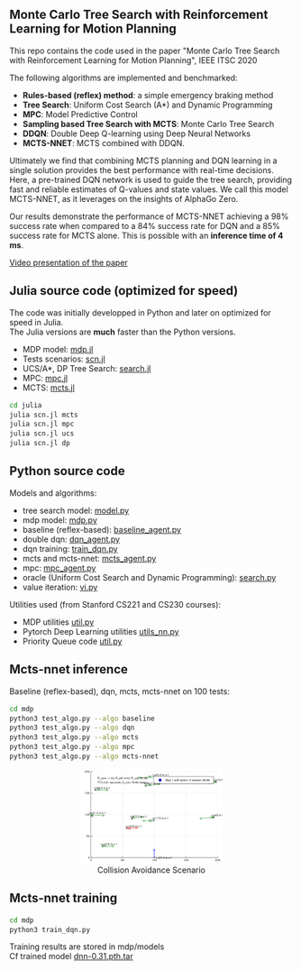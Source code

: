 ## Monte Carlo Tree Search with Reinforcement Learning for Motion Planning

This repo contains the code used in the paper "Monte Carlo Tree Search with Reinforcement Learning for Motion Planning", IEEE ITSC 2020    

The following algorithms are implemented and benchmarked:
- **Rules-based (reflex) method**: a simple emergency braking method
- **Tree Search**: Uniform Cost Search (A*) and Dynamic Programming
- **MPC**: Model Predictive Control
- **Sampling based Tree Search with MCTS**: Monte Carlo Tree Search
- **DDQN**: Double Deep Q-learning using Deep Neural Networks
- **MCTS-NNET**: MCTS combined with DDQN. 


Ultimately we find that combining MCTS planning and DQN learning in a single solution provides the best performance with real-time decisions. Here, a pre-trained DQN network is used to guide the tree search, providing fast and reliable estimates of Q-values and state values. We call this model MCTS-NNET, as it leverages on the insights of AlphaGo Zero.  

Our results demonstrate the performance of MCTS-NNET achieving a 98% success rate when compared to a 84% success rate for DQN and a 85% success rate for MCTS alone. This is possible with an **inference time of 4 ms**.  

[Video presentation of the paper](https://www.youtube.com/watch?v=20UUtxbIPrE) 

## Julia source code (optimized for speed)  
The code was initially developped in Python and later on optimized for speed in Julia.  
The Julia versions are **much** faster than the Python versions.
* MDP model: [mdp.jl](https://github.com/PhilippeW83440/mcts-nnet/blob/master/julia/mdp.jl)
* Tests scenarios: [scn.jl](https://github.com/PhilippeW83440/mcts-nnet/blob/master/julia/scn.jl)
* UCS/A*, DP Tree Search: [search.jl](https://github.com/PhilippeW83440/mcts-nnet/blob/master/julia/search.jl)
* MPC: [mpc.jl](https://github.com/PhilippeW83440/mcts-nnet/blob/master/julia/mpc.jl)
* MCTS: [mcts.jl](https://github.com/PhilippeW83440/mcts-nnet/blob/master/julia/mcts.jl)

```bash
cd julia
julia scn.jl mcts
julia scn.jl mpc
julia scn.jl ucs
julia scn.jl dp
```


## Python source code  

Models and algorithms:  
* tree search model: [model.py](https://github.com/PhilippeW83440/mcts-nnet/blob/master/search/model.py)  
* mdp model: [mdp.py](https://github.com/PhilippeW83440/mcts-nnet/blob/master/mdp/mdp.py)  
* baseline (reflex-based): [baseline_agent.py](https://github.com/PhilippeW83440/mcts-nnet/blob/master/mdp/baseline_agent.py)  
* double dqn: [dqn_agent.py](https://github.com/PhilippeW83440/mcts-nnet/blob/master/mdp/dqn_agent.py)  
* dqn training: [train_dqn.py](https://github.com/PhilippeW83440/mcts-nnet/blob/master/mdp/train_dqn.py) 
* mcts and mcts-nnet: [mcts_agent.py](https://github.com/PhilippeW83440/mcts-nnet/blob/master/mdp/mcts_agent.py)  
* mpc: [mpc_agent.py](https://github.com/PhilippeW83440/mcts-nnet/blob/master/mdp/mpc_agent.py)  
* oracle (Uniform Cost Search and Dynamic Programming): [search.py](https://github.com/PhilippeW83440/mcts-nnet/blob/master/search/search.py)  
* value iteration: [vi.py](https://github.com/PhilippeW83440/mcts-nnet/blob/master/mdp/vi.py)  
  
  
Utilities used (from Stanford CS221 and CS230 courses):
* MDP utilities [util.py](https://github.com/PhilippeW83440/mcts-nnet/blob/master/mdp/util.py)   
* Pytorch Deep Learning utilities [utils_nn.py](https://github.com/PhilippeW83440/mcts-nnet/blob/master/mdp/utils_nn.py) 
* Priority Queue code [util.py](https://github.com/PhilippeW83440/mcts-nnet/blob/master/search/util.py) 


## Mcts-nnet inference

Baseline (reflex-based), dqn, mcts, mcts-nnet on 100 tests:

```bash
cd mdp
python3 test_algo.py --algo baseline
python3 test_algo.py --algo dqn
python3 test_algo.py --algo mcts
python3 test_algo.py --algo mpc
python3 test_algo.py --algo mcts-nnet
```

[//]: # (Image References)
[image1]: ./act.gif

<p align="center">
     <img src="./act.gif" alt="Collision Avoidance Scenario" width="50%" height="50%">
     <br>Collision Avoidance Scenario
</p>
  
  
## Mcts-nnet training

```bash
cd mdp
python3 train_dqn.py
```

Training results are stored in mdp/models  
Cf trained model [dnn-0.31.pth.tar](https://github.com/PhilippeW83440/mcts-nnet/blob/master/mdp/models/dnn-0.31.pth.tar)  

